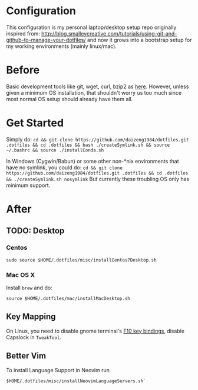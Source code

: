 # Configuration
This configuration is my personal laptop/desktop setup repo originally inspired from: http://blog.smalleycreative.com/tutorials/using-git-and-github-to-manage-your-dotfiles/ and now it grows into a bootstrap setup for my working environments (mainly linux/mac).

# Before
Basic development tools like git, wget, curl, bzip2 as [here](). However, unless given a minimum OS installation, that shouldn't worry us too much since most normal OS setup should already have them all.

# Get Started
Simply do: `cd && git clone https://github.com/daizeng1984/dotfiles.git .dotfiles && cd .dotfiles && bash ./createSymlink.sh && source ~/.bashrc && source ./installConda.sh`

In Windows (Cygwin/Babun) or some other non-*nix environments that have no symlink, you could do:
`cd && git clone https://github.com/daizeng1984/dotfiles.git .dotfiles && cd .dotfiles && ./createSymlink.sh nosymlink`
But currently these troubling OS only has minimum support.

# After

## TODO: Desktop
### Centos
```{bash}
sudo source $HOME/.dotfiles/misc/installCentos7Desktop.sh
```

### Mac OS X
Install `brew` and do:
```{bash}
source $HOME/.dotfiles/mac/installMacDesktop.sh
```
## Key Mapping

On Linux, you need to disable gnome terminal's [F10 key bindings](https://ubuntu-tutorials.com/2007/07/16/disabling-the-f10-key-menu-accelerators-in-gnome-terminal/), disable Capslock in `TweakTool`.

## Better Vim
To install Language Support in Neovim run 

```{bash}
$HOME/.dotfiles/misc/installNeovimLanguageServers.sh`
```
